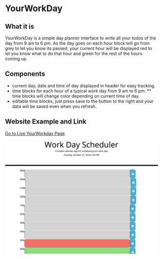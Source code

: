# YourWorkDay

## What it is

YourWorkDay is a simple day planner interface to write all your todos of the day from 9 am to 6 pm. As the day goes on each hour block will go from grey to let you know its passed, your current hour will be displayed red to let you know what to do that hour and green for the rest of the hours coming up.

## Components

* current day, date and time of day displayed in header for easy tracking.
* time blocks for each hour of a typical work day from 9 am to 6 pm.
** time blocks will change color depending on current time of day.
* editable time blocks, just press save to the button to the right and your data will be saved even when you refresh.

## Website Example and Link

[Go to Live YourWorkday Page](https://beccablanton.github.io/yourworkday/)

![Website snapshot](Assets/yourworkdaywebsiteexample.png)
